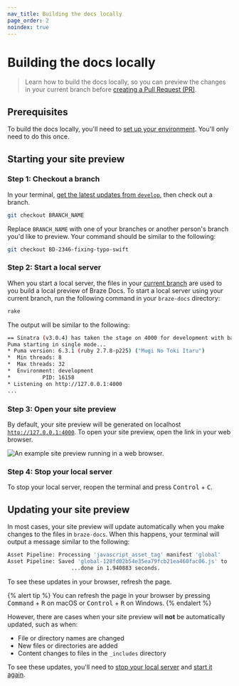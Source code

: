 ```yaml
---
nav_title: Building the docs locally
page_order: 2
noindex: true
---
```


# Building the docs locally

> Learn how to build the docs locally, so you can preview the changes in your current branch before [creating a Pull Request (PR)]({{site.baseurl}}/home/github/creating_a_pull_request/).

## Prerequisites

To build the docs locally, you'll need to [set up your environment]({{site.baseurl}}/home/getting_started/setting_up_your_environment/). You'll only need to do this once.

## Starting your site preview

### Step 1: Checkout a branch

In your terminal, [get the latest updates from `develop`]({{site.baseurl}}/home/github/getting_the_latest_updates/), then check out a branch.

```bash
git checkout BRANCH_NAME
```

Replace `BRANCH_NAME` with one of your branches or another person's branch you'd like to preview. Your command should be similar to the following:

```bash
git checkout BD-2346-fixing-typo-swift
```

### Step 2: Start a local server

When you start a local server, the files in your [current branch](#step-1-checkout-a-branch) are used to you build a local preview of Braze Docs. To start a local server using your current branch, run the following command in your `braze-docs` directory:

```bash
rake
```

The output will be similar to the following:

```bash
== Sinatra (v3.0.4) has taken the stage on 4000 for development with backup from Puma
Puma starting in single mode...
* Puma version: 6.3.1 (ruby 2.7.8-p225) ("Mugi No Toki Itaru")
*  Min threads: 8
*  Max threads: 32
*  Environment: development
*          PID: 16158
* Listening on http://127.0.0.1:4000
...
```

### Step 3: Open your site preview

By default, your site preview will be generated on localhost [`http://127.0.0.1:4000`](http://127.0.0.1:4000). To open your site preview, open the link in your web browser.

![An example site preview running in a web browser.]()

### Step 4: Stop your local server

To stop your local server, reopen the terminal and press <kbd>Control</kbd> + <kbd>C</kbd>.

## Updating your site preview

In most cases, your site preview will update automatically when you make changes to the files in `braze-docs`. When this happens, your terminal will output a message similar to the following:

```bash
Asset Pipeline: Processing 'javascript_asset_tag' manifest 'global'
Asset Pipeline: Saved 'global-128fd02b54e35ea79fcb21ea460fac06.js' to '/Users/alex-lee/braze-docs/_site/assets'
                    ...done in 1.940883 seconds.
```

To see these updates in your browser, refresh the page.

{% alert tip %}
You can refresh the page in your browser by pressing <kbd>Command</kbd> + <kbd>R</kbd> on macOS or <kbd>Control</kbd> + <kbd>R</kbd> on Windows.
{% endalert %}

However, there are cases when your site preview will **not** be automatically updated, such as when:

- File or directory names are changed
- New files or directories are added
- Content changes to files in the `_includes` directory

To see these updates, you'll need to [stop your local server](#step-4-stop-your-local-server) and [start it again](#step-2-start-a-local-server).
